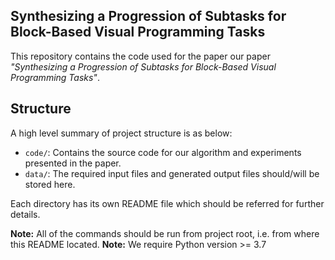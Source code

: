 ## Synthesizing a Progression of Subtasks for Block-Based Visual Programming Tasks

This repository contains the code used for the paper our paper _"Synthesizing a Progression of Subtasks for Block-Based Visual Programming Tasks"_.

## Structure

A high level summary of project structure is as below:

- `code/`: Contains the source code for our algorithm and experiments presented in the paper.
- `data/`: The required input files and generated output files should/will be stored here.

Each directory has its own README file which should be referred for further details.

**Note:** All of the commands should be run from project root, i.e. from where this README located.
**Note:** We require Python version >= 3.7